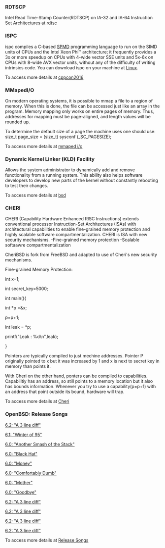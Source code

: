 ### RDTSCP
Intel Read Time-Stamp Counter(RDTSCP) on IA-32 and IA-64 Instruction Set Architectures at [rdtsc](https://gist.github.com/reaur/bacfd6d2b89d507d86959784bb99d627)

### ISPC
ispc compiles a C-based  [SPMD](https://en.wikipedia.org/wiki/SPMD) programming language to run on the SIMD units of CPUs and the Intel Xeon Phi™ architecture; it frequently provides a 3x or more speedup on CPUs with 4-wide vector SSE units and 5x-6x on CPUs with 8-wide AVX vector units, without any of the difficulty of writing intrinsics code.
You can download ispc on your machine at [Linux](https://github.com/ispc/ispc/releases/download/v1.13.0/ispc-v1.13.0-linux.tar.gz).

To access more details at [cppcon2016](https://www.youtube.com/watch?v=UgaQCg-0ZoU&t=330s)

### MMapedI/O
On modern operating systems, it is possible to mmap a file to a region of memory. When this is done, the file can be accessed just like an array in the program.
Memory mapping only works on entire pages of memory. Thus, addresses for mapping must be page-aligned, and length values will be rounded up. 

To determine the default size of a page the machine uses one should use: size_t page_size = (size_t) sysconf (_SC_PAGESIZE);

To access more details at [mmaped i/o](https://pages.mtu.edu/~soner/Classes/CS-3411/Slides/mmap.pdf)

### Dynamic Kernel Linker (KLD) Facility
Allows the system administrator to dynamically add and remove functionality from a running system. This ability also helps software developers to develop new parts of the kernel without constantly rebooting to test their changes.

To access more details at [bsd](https://doc.lagout.org/security/Designing%20BSD%20Rootkits%20-%20An%20Introduction%20to%20Kernel%20Hacking.pdf)

### CHERI
CHERI (Capability Hardware Enhanced RISC Instructions) extends conventional processor Instruction-Set Architectures (ISAs) with architectural capabilities to enable fine-grained memory protection and highly scalable software compartmentalization.
CHERI is ISA with new security mechanisms.
-Fine-grained memory protection
-Scalable softaawre compartmentalization

CheriBSD is fork from FreeBSD and adapted to use of Cheri's new security mechanisms.

Fine-grained Memory Protection:

int x=1;

int secret_key=5000;

int main(){

int *p =&x;

p=p+1;

int leak = *p;

printf("Leak : %d\n",leak);

}

Pointers are typically compiled to just mechine addresses.
Pointer P originally pointed to x but it was increased by 1 and x is next to secret key in memory than points it.

With Cheri on the other hand, ponters can be compiled to capabilities.
Capabilitiy has an address, so still points to a memory location but it also has bounds information.
Whenever you try to use a capability(p=p+1) with an address that point outside its bound, hardware will trap.

To access more details at [Cheri](https://www.cl.cam.ac.uk/research/security/ctsrd/cheri/)

### OpenBSD: Release Songs
[6.2: "A 3 line diff"](https://ftp.openbsd.org/pub/OpenBSD/songs/song62.mp3)

[6.1: "Winter of 95"](https://ftp.openbsd.org/pub/OpenBSD/songs/song61.mp3)

[6.0: "Another Smash of the Stack"](https://ftp.openbsd.org/pub/OpenBSD/songs/song60a.mp3)

[6.0: "Black Hat"](https://ftp.openbsd.org/pub/OpenBSD/songs/song60b.mp3)

[6.0: "Money"](https://ftp.openbsd.org/pub/OpenBSD/songs/song60c.mp3)

[6.0: "Comfortably Dumb"](https://ftp.openbsd.org/pub/OpenBSD/songs/song60d.mp3)

[6.0: "Mother"](https://ftp.openbsd.org/pub/OpenBSD/songs/song60e.mp3)

[6.0: "Goodbye"](https://ftp.openbsd.org/pub/OpenBSD/songs/song60f.mp3)

[6.2: "A 3 line diff"](https://ftp.openbsd.org/pub/OpenBSD/songs/song62.mp3)

[6.2: "A 3 line diff"](https://ftp.openbsd.org/pub/OpenBSD/songs/song62.mp3)

[6.2: "A 3 line diff"](https://ftp.openbsd.org/pub/OpenBSD/songs/song62.mp3)

[6.2: "A 3 line diff"](https://ftp.openbsd.org/pub/OpenBSD/songs/song62.mp3)

To access more details at [Release Songs](https://www.openbsd.org/lyrics.html)



